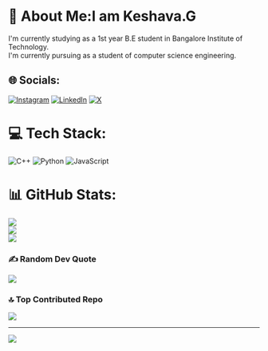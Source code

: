 # 💫 About Me:I am Keshava.G
I'm currently studying as a 1st year B.E student in Bangalore Institute of Technology.<br>I'm currently pursuing as a student of computer science engineering.<br>


## 🌐 Socials:
[![Instagram](https://img.shields.io/badge/Instagram-%23E4405F.svg?logo=Instagram&logoColor=white)](https://instagram.com/https://www.instagram.com/keshava_g_03/#) [![LinkedIn](https://img.shields.io/badge/LinkedIn-%230077B5.svg?logo=linkedin&logoColor=white)](https://linkedin.com/in/https://www.linkedin.com/in/keshava-g-047469329/) [![X](https://img.shields.io/badge/X-black.svg?logo=X&logoColor=white)](https://x.com/Keshava.G) 

# 💻 Tech Stack:
![C++](https://img.shields.io/badge/c++-%2300599C.svg?style=plastic&logo=c%2B%2B&logoColor=white) ![Python](https://img.shields.io/badge/python-3670A0?style=plastic&logo=python&logoColor=ffdd54) ![JavaScript](https://img.shields.io/badge/javascript-%23323330.svg?style=plastic&logo=javascript&logoColor=%23F7DF1E)
# 📊 GitHub Stats:
![](https://github-readme-stats.vercel.app/api?username=03keshavag&theme=bear&hide_border=false&include_all_commits=false&count_private=true)<br/>
![](https://github-readme-streak-stats.herokuapp.com/?user=03keshavag&theme=bear&hide_border=false)<br/>
![](https://github-readme-stats.vercel.app/api/top-langs/?username=03keshavag&theme=bear&hide_border=false&include_all_commits=false&count_private=true&layout=compact)

### ✍️ Random Dev Quote
![](https://quotes-github-readme.vercel.app/api?type=vetical&theme=tokyonight)

### 🔝 Top Contributed Repo
![](https://github-contributor-stats.vercel.app/api?username=03keshavag&limit=5&theme=tokyonight&combine_all_yearly_contributions=true)

---
[![](https://visitcount.itsvg.in/api?id=03keshavag&icon=3&color=8)](https://visitcount.itsvg.in)

<!-- Proudly created with GPRM ( https://gprm.itsvg.in ) -->
